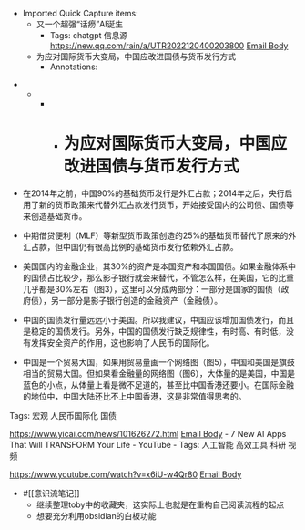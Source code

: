 - Imported Quick Capture items:
    - 又一个超强“话痨”AI诞生
        - Tags: chatgpt 信息源
https://new.qq.com/rain/a/UTR2022120400203800 [Email Body](https://files.todoist.com/iPVw35SeLeEGWC8waqRkxsbYeQHKt6oAJQJjYFi-UFp3CG2BbQiAAdduIlcpv6eS/by/21878347/as/file.html)
    - 为应对国际货币大变局，中国应改进国债与货币发行方式
        - Annotations:

*   *   *   * # 为应对国际货币大变局，中国应改进国债与货币发行方式

* 在2014年之前，中国90%的基础货币发行是外汇占款；2014年之后，央行启用了新的货币政策来代替外汇占款发行货币，开始接受国内的公司债、国债等来创造基础货币。

* 中期借贷便利（MLF）等新型货币政策创造的25%的基础货币替代了原来的外汇占款，但中国仍有很高比例的基础货币发行依赖外汇占款。

* 美国国内的金融企业，其30%的资产是本国资产和本国国债。如果金融体系中的国债占比较少，那么影子银行就会来替代，不管怎么样，在美国，它的比重几乎都是30%左右（图3），这里可以分成两部分：一部分是国家的国债（政府债），另一部分是影子银行创造的金融资产（金融债）。

* 中国的国债发行量远远小于美国。所以我建议，中国应该增加国债发行，而且是稳定的国债发行。另外，中国的国债发行缺乏规律性，有时高、有时低，没有发挥安全资产的作用，这也影响了人民币的国际化。

* 中国是一个贸易大国，如果用贸易量画一个网络图（图5），中国和美国是旗鼓相当的贸易大国。但如果看金融量的网络图（图6），大体量的是美国，中国是蓝色的小点，从体量上看是微不足道的，甚至比中国香港还要小。在国际金融的地位中，中国大陆还比不上中国香港，这是非常值得思考的。

Tags: 宏观 人民币国际化 国债



https://www.yicai.com/news/101626272.html [Email Body](https://files.todoist.com/JXUPQ9poFRcSp_sCaUpt6WuUj-iCmvanS_qQ1GTpyiMWbipDwcjXlkcWFcAcKCv_/by/21878347/as/file.html)
    - 7 New AI Apps That Will TRANSFORM Your Life - YouTube
        - Tags: 人工智能 高效工具 科研 视频



https://www.youtube.com/watch?v=x6iU-w4Qr80 [Email Body](https://files.todoist.com/UJ5itLdJ3LXn9e0nfSpE4pIgGjYcB848Vnas4JlweEBL2T4QXzf55KifAJLmGBZf/by/21878347/as/file.html)
- #[[意识流笔记]]
    - 继续整理toby中的收藏夹，这实际上也就是在重构自己阅读流程的起点
    - 想要充分利用obsidian的白板功能
